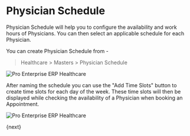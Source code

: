 # Physician Schedule
Physician Schedule will help you to configure the availability and work hours of Physicians. You can then select an applicable schedule for each Physician.

You can create Physician Schedule from -
> Healthcare > Masters > Physician Schedule

<img class="screenshot" alt="Pro Enterprise ERP Healthcare" src="/docs/assets/img/healthcare/physician_schedule_1.png">

After naming the schedule you can use the "Add Time Slots" button to create time slots for each day of the week. These time slots will then be displayed while checking the availability of a Physician when booking an Appointment.

<img class="screenshot" alt="Pro Enterprise ERP Healthcare" src="/docs/assets/img/healthcare/physician_schedule_2.png">

{next}
